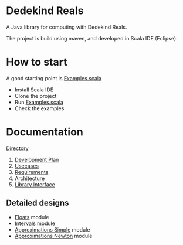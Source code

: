 
# Dedekind Reals

A Java library for computing with Dedekind Reals.

The project is build using maven, and developed in Scala IDE (Eclipse).


# How to start

A good starting point is [Examples.scala](src/main/scala/com/github/comius/reals/Example.scala)

- Install Scala IDE
- Clone the project
- Run [Examples.scala](src/main/scala/com/github/comius/reals/Example.scala)
- Check the examples

# Documentation

[Directory](doc)

1. [Development Plan](doc/01-DevelopmentPlan.md)
2. [Usecases](doc/02-Usecases.md)
3. [Requirements](doc/03-Requirements.md)
4. [Architecture](doc/04-01-Architecture.md)
5. [Library Interface](doc/04-02-LibraryInterface.md) 


## Detailed designs

- [Floats](doc/05-DD-Floats.md) module
- [Intervals](doc/05-DD-Intervals.md) module
- [Approximations Simple](doc/05-DD-Approximations-Simple.md) module
- [Approximations Newton](doc/05-DD-Approximations-Newton.md) module

